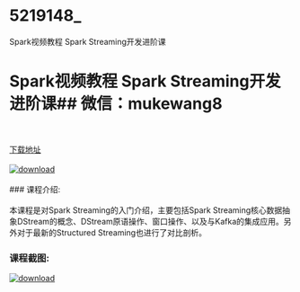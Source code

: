 # 5219148_
Spark视频教程 Spark Streaming开发进阶课
# Spark视频教程 Spark Streaming开发进阶课## 微信：mukewang8
<br/></br>[下载地址](http://www.36tz.cn/article/5219148 "下载地址")
<br/></br>[![download](http://36tz.cn/muke_img/2021_03_1-87-300x213.png "下载地址")](http://www.36tz.cn/article/5219148 "下载地址")
<br/></br>### 课程介绍:<br/></br>本课程是对Spark Streaming的入门介绍，主要包括Spark Streaming核心数据抽象DStream的概念、DStream原语操作、窗口操作、以及与Kafka的集成应用。另外对于最新的Structured Streaming也进行了对比剖析。

### 课程截图:
[![download](http://36tz.cn/muke_img/2021_03_2-89.png "下载地址")](http://www.36tz.cn/article/5219148 "下载地址")
